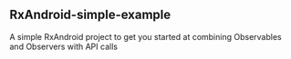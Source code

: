 ## RxAndroid-simple-example

A simple RxAndroid project to get you started at combining Observables and Observers with API calls 
